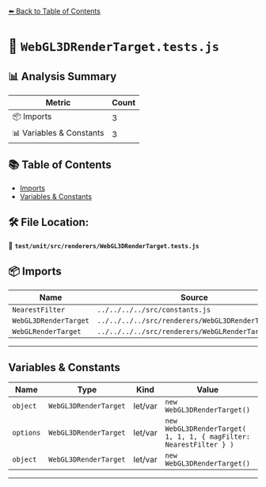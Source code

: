 [⬅️ Back to Table of Contents](../../../../index.md)

# 📄 `WebGL3DRenderTarget.tests.js`

## 📊 Analysis Summary

| Metric | Count |
|--------|-------|
| 📦 Imports | 3 |
| 📊 Variables & Constants | 3 |

## 📚 Table of Contents

- [Imports](#imports)
- [Variables & Constants](#variables-constants)

## 🛠️ File Location:
📂 **`test/unit/src/renderers/WebGL3DRenderTarget.tests.js`**

## 📦 Imports

| Name | Source |
|------|--------|
| `NearestFilter` | `../../../../src/constants.js` |
| `WebGL3DRenderTarget` | `../../../../src/renderers/WebGL3DRenderTarget.js` |
| `WebGLRenderTarget` | `../../../../src/renderers/WebGLRenderTarget.js` |


---

## Variables & Constants

| Name | Type | Kind | Value | Exported |
|------|------|------|-------|----------|
| `object` | `WebGL3DRenderTarget` | let/var | `new WebGL3DRenderTarget()` | ✗ |
| `options` | `WebGL3DRenderTarget` | let/var | `new WebGL3DRenderTarget( 1, 1, 1, { magFilter: NearestFilter } )` | ✗ |
| `object` | `WebGL3DRenderTarget` | let/var | `new WebGL3DRenderTarget()` | ✗ |


---